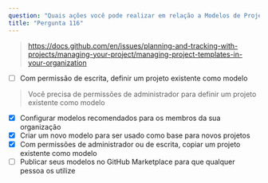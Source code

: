 ```yaml
---
question: "Quais ações você pode realizar em relação a Modelos de Projeto na sua organização? (Escolha três.)"
title: "Pergunta 116"
---
```



> https://docs.github.com/en/issues/planning-and-tracking-with-projects/managing-your-project/managing-project-templates-in-your-organization
- [ ] Com permissão de escrita, definir um projeto existente como modelo  
> Você precisa de permissões de administrador para definir um projeto existente como modelo
- [x] Configurar modelos recomendados para os membros da sua organização
- [x] Criar um novo modelo para ser usado como base para novos projetos
- [x] Com permissões de administrador ou de escrita, copiar um projeto existente como modelo
- [ ] Publicar seus modelos no GitHub Marketplace para que qualquer pessoa os utilize
